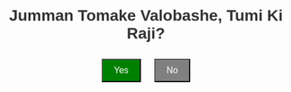 <html>
<head>
    <title>Jumman's Question</title>
    <style>
        body { font-family: Arial, sans-serif; text-align: center; padding: 50px; }
        h1 { color: #333; }
        .btn { margin: 10px; padding: 10px 20px; font-size: 16px; }
        .yes { background-color: green; color: white; }
        .no { background-color: gray; color: white; pointer-events: none; }
    </style>
</head>
<body>
    <h1>Jumman Tomake Valobashe, Tumi Ki Raji?</h1>
    <button class="btn yes" onclick="alert('Thanks for accept')">Yes</button>
    <button class="btn no">No</button>
</body>
</html>
